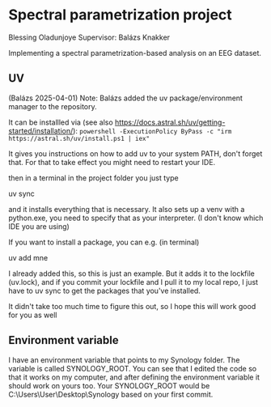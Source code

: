 # Spectral parametrization project
Blessing Oladunjoye
Supervisor: Balázs Knakker

Implementing a spectral parametrization-based analysis on an EEG dataset.

## UV
(Balázs 2025-04-01)
Note: Balázs added the uv package/environment manager to the repository.

It can be installled via (see also https://docs.astral.sh/uv/getting-started/installation/):
``
powershell -ExecutionPolicy ByPass -c "irm https://astral.sh/uv/install.ps1 | iex"
``



It gives you instructions on how to add uv to your system PATH, don't forget that. For that to take effect you might need to restart your IDE.

then in a terminal in the project folder you just type

uv sync

and it installs everything that is necessary. It also sets up a venv with a python.exe, you need to specify that as your interpreter. (I don't know which IDE you are using)

If you want to install a package, you can e.g. (in terminal)

uv add mne

I already added this, so this is just an example. But it adds it to the lockfile (uv.lock), and if you commit your lockfile and I pull it to my local repo, I just have to uv sync to get the packages that you've installed.

It didn't take too much time to figure this out, so I hope this will work good for you as well

## Environment variable

I have an environment variable that points to my Synology folder. The variable is called SYNOLOGY_ROOT. You can see that I edited the code so that it works on my computer, and after defining the environment variable it should work on yours too. Your SYNOLOGY_ROOT would be C:\Users\User\Desktop\Synology based on your first commit.

